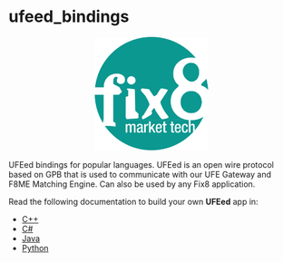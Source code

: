 # ufeed_bindings
<p align="center">
  <img src="fix8mt_Master_Logo_Green_Trans.png" width="200">
</p>

UFEed bindings for popular languages. UFEed is an open wire protocol based on GPB that is used to communicate with our UFE Gateway and F8ME Matching Engine. Can also be used by any Fix8 application.

Read the following documentation to build your own **UFEed** app in:

* [C++](https://github.com/fix8mt/ufeed_bindings_cpp)
* [C#](https://github.com/fix8mt/ufeed_bindings_csharp)
* [Java](https://github.com/fix8mt/ufeed_bindings_java)
* [Python ](https://github.com/fix8mt/ufeed_bindings_python)
